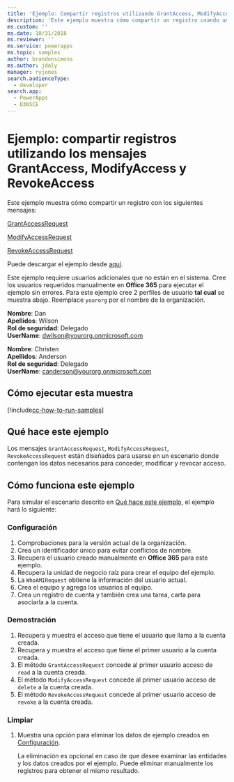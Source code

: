 ```yaml
---
title: 'Ejemplo: Compartir registros utilizando GrantAccess, ModifyAccess y RevokeAccess (Common Data Service para aplicaciones) | Microsoft Docs'
description: 'Este ejemplo muestra cómo compartir un registro usando un mensaje de concesión, modificación y revocación de acceso.'
ms.custom: ''
ms.date: 10/31/2018
ms.reviewer: ''
ms.service: powerapps
ms.topic: samples
author: brandonsimons
ms.author: jdaly
manager: ryjones
search.audienceType:
  - developer
search.app:
  - PowerApps
  - D365CE
---
```

# <a name="sample-share-records-using-grantaccess-modifyaccess-and-revokeaccess-messages"></a>Ejemplo: compartir registros utilizando los mensajes GrantAccess, ModifyAccess y RevokeAccess

<!-- https://docs.microsoft.com/en-us/dynamics365/customer-engagement/developer/sample-share-records-using-grantaccess-modifyaccess-revokeaccess-messages 

Change sample to make sure it works with CDS
-->

Este ejemplo muestra cómo compartir un registro con los siguientes mensajes:

[GrantAccessRequest](https://docs.microsoft.com/en-us/dotnet/api/microsoft.crm.sdk.messages.grantaccessrequest?view=dynamics-general-ce-9)

[ModifyAccessRequest](https://docs.microsoft.com/en-us/dotnet/api/microsoft.crm.sdk.messages.modifyaccessrequest?view=dynamics-general-ce-9)

[RevokeAccessRequest](https://docs.microsoft.com/en-us/dotnet/api/microsoft.crm.sdk.messages.revokeaccessrequest?view=dynamics-general-ce-9)

Puede descargar el ejemplo desde [aquí](https://github.com/Microsoft/PowerApps-Samples/tree/master/cds/orgsvc/C%23/GrantModifyRevokeAccess).

Este ejemplo requiere usuarios adicionales que no están en el sistema. Cree los usuarios requeridos manualmente en **Office 365** para ejecutar el ejemplo sin errores. Para este ejemplo cree 2 perfiles de usuario **tal cual** se muestra abajo. Reemplace `yourorg` por el nombre de la organización.

**Nombre**: Dan<br/>
**Apellidos**: Wilson<br/>
**Rol de seguridad**: Delegado<br/>
**UserName**: dwilson@yourorg.onmicrosoft.com<br/>

**Nombre**: Christen<br/>
**Apellidos**: Anderson<br/>
**Rol de seguridad**: Delegado<br/>
**UserName**: canderson@yourorg.onmicrosoft.com<br/>

## <a name="how-to-run-this-sample"></a>Cómo ejecutar esta muestra

[!include[cc-how-to-run-samples](../../includes/cc-how-to-run-samples.md)]

## <a name="what-this-sample-does"></a>Qué hace este ejemplo

Los mensajes `GrantAccessRequest`, `ModifyAccessRequest`, `RevokeAccessRequest` están diseñados para usarse en un escenario donde contengan los datos necesarios para conceder, modificar y revocar acceso.

## <a name="how-this-sample-works"></a>Cómo funciona este ejemplo

Para simular el escenario descrito en [Qué hace este ejemplo](#what-this-sample-does), el ejemplo hará lo siguiente:

### <a name="setup"></a>Configuración

1. Comprobaciones para la versión actual de la organización.
2. Crea un identificador único para evitar conflictos de nombre.
3. Recupera el usuario creado manualmente en **Office 365** para este ejemplo.
4. Recupera la unidad de negocio raíz para crear el equipo del ejemplo.
5. La `WhoAMIRequest` obtiene la información del usuario actual.
6. Crea el equipo y agrega los usuarios al equipo. 
7. Crea un registro de cuenta y también crea una tarea, carta para asociarla a la cuenta.

### <a name="demonstrate"></a>Demostración

1. Recupera y muestra el acceso que tiene el usuario que llama a la cuenta creada.
2. Recupera y muestra el acceso que tiene el primer usuario a la cuenta creada. 
3. El método `GrantAccessRequest` concede al primer usuario acceso de `read` a la cuenta creada.
4. El método `ModifyAccessRequest` concede al primer usuario acceso de `delete` a la cuenta creada.
5. El método `RevokeAccessRequest` concede al primer usuario acceso de `revoke` a la cuenta creada.

### <a name="clean-up"></a>Limpiar

1. Muestra una opción para eliminar los datos de ejemplo creados en [Configuración](#setup).

    La eliminación es opcional en caso de que desee examinar las entidades y los datos creados por el ejemplo. Puede eliminar manualmente los registros para obtener el mismo resultado.
